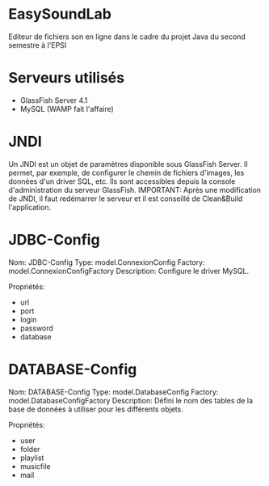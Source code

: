 # EasySoundLab
Editeur de fichiers son en ligne dans le cadre du projet Java du second semestre à l'EPSI

# Serveurs utilisés
- GlassFish Server 4.1
- MySQL (WAMP fait l'affaire)

# JNDI
Un JNDI est un objet de paramètres disponible sous GlassFish Server. Il permet, par exemple, de configurer le chemin de fichiers d'images, les données d'un driver SQL, etc.
Ils sont accessibles depuis la console d'administration du serveur GlassFish.
IMPORTANT: Après une modification de JNDI, il faut redémarrer le serveur et il est conseillé de Clean&Build l'application.

# JDBC-Config
Nom: JDBC-Config
Type: model.ConnexionConfig
Factory: model.ConnexionConfigFactory
Description: Configure le driver MySQL.

Propriétés:
 - url
 - port
 - login
 - password
 - database

# DATABASE-Config
Nom: DATABASE-Config
Type: model.DatabaseConfig
Factory: model.DatabaseConfigFactory
Description: Défini le nom des tables de la base de données à utiliser pour les différents objets.

Propriétés:
 - user
 - folder
 - playlist
 - musicfile
 - mail
